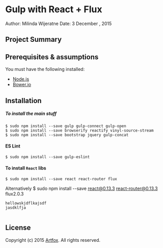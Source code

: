 # Gulp with React + Flux

Author: Milinda Wijeratne
Date:   3 December , 2015

## Project Summary


## Prerequisites & assumptions
You must have the following installed:

 - [Node.js](http://nodejs.org/ "Node.js")
 - [Bower.io](http://bower.io/ "Bower.io")


## Installation

##### To install the main stuff
    $ sudo npm install --save gulp gulp-connect gulp-open
    $ sudo npm install --save browserify reactify vinyl-source-stream
    $ sudo npm install --save bootstrap jquery gulp-concat


#### ES Lint
    $ sudo npm install --save gulp-eslint

#### To install `React` libs

    $ sudo npm install --save react react-router flux

Alternatively
    $ sudo npm install --save react@0.13.3 react-router@0.13.3 flux2.0.3

```
hellowskjdflkajsdf
jasdklfja


```



## License
Copyright (c) 2015 [Artfox](http://artfox.co). All rights reserved.
